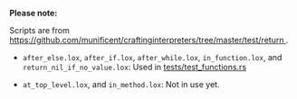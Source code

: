 <!-- Date Created: 29/07/2025. -->

**Please note:**

Scripts are from 
[ https://github.com/munificent/craftinginterpreters/tree/master/test/return ](https://github.com/munificent/craftinginterpreters/tree/master/test/return).

- `after_else.lox`, `after_if.lox`, `after_while.lox`, `in_function.lox`, and `return_nil_if_no_value.lox`: Used in [tests/test_functions.rs](https://github.com/behai-nguyen/rlox/blob/main/tests/test_functions.rs)

- `at_top_level.lox`, and `in_method.lox`: Not in use yet.